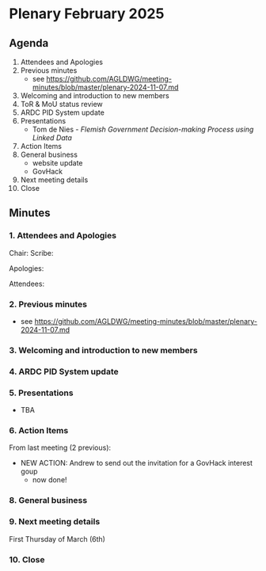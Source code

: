# Plenary February 2025

## Agenda

1. Attendees and Apologies
2. Previous minutes
   * see https://github.com/AGLDWG/meeting-minutes/blob/master/plenary-2024-11-07.md
3. Welcoming and introduction to new members
4. ToR & MoU status review
5. ARDC PID System update
6. Presentations
     * Tom de Nies - _Flemish Government Decision-making Process using Linked Data_
7. Action Items
8. General business
    * website update
    * GovHack
9. Next meeting details
10. Close

## Minutes

### 1. Attendees and Apologies

Chair: 
Scribe: 

Apologies: 

Attendees: 

### 2. Previous minutes

* see https://github.com/AGLDWG/meeting-minutes/blob/master/plenary-2024-11-07.md
     
### 3. Welcoming and introduction to new members

### 4. ARDC PID System update

### 5. Presentations

* TBA

### 6. Action Items

From last meeting (2 previous):

* NEW ACTION: Andrew to send out the invitation for a GovHack interest goup
    * now done!

### 8. General business

### 9. Next meeting details

First Thursday of March (6th)

### 10. Close


